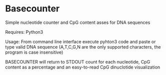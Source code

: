 # Basecounter

Simple nucleotide counter and CpG content asses for DNA sequences 

Requires: Python3

Usage: From command line interface execute pyhton3 code and paste or type valid DNA sequence 
(A,T,C,G,N are the only supported characters, the program is case insensitive)

BASECOUNTER will return to STDOUT count for each nucleotide, CpG content as a percentage and an easy-to-read
CpG dinuclotide visualization
